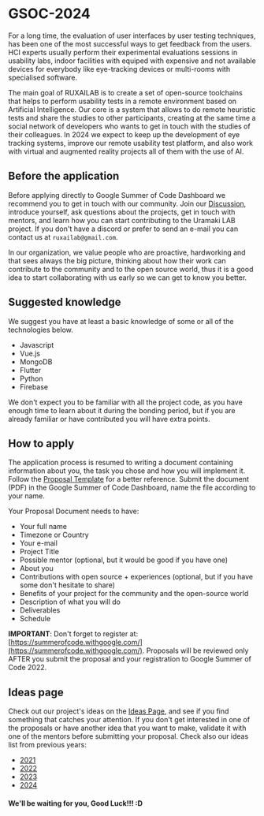 # GSOC-2024

For a long time, the evaluation of user interfaces by user testing techniques, has been one of the most successful ways to get feedback from the users. HCI experts usually perform their experimental evaluations sessions in usability labs, indoor facilities with equiped with expensive and not available devices for everybody like eye-tracking devices or multi-rooms with specialised software.

The main goal of RUXAILAB is to create a set of open-source toolchains that helps to perform usability tests in a remote environment based on Artificial Intelligence. Our core is a system that allows to do remote heuristic tests and share the studies to other participants, creating at the same time a social network of developers who wants to get in touch with the studies of their colleagues. In 2024 we expect to keep up the development of eye tracking systems, improve our remote usability test platform, and also work with virtual and augmented reality projects all of them with the use of AI.

## Before the application

Before applying directly to Google Summer of Code Dashboard we recommend you to get in touch with our community. Join our [Discussion](https://github.com/ruxailab/RUXAILAB/discussions), introduce yourself, ask questions about the projects, get in touch with mentors, and learn how you can start contributing to the Uramaki LAB project. If you don't have a discord or prefer to send an e-mail you can contact us at `ruxailab@gmail.com`.

In our organization, we value people who are proactive, hardworking and that sees always the big picture, thinking about how their work can contribute to the community and to the open source world, thus it is a good idea to start collaborating with us early so we can get to know you better.

## Suggested knowledge

We suggest you have at least a basic knowledge of some or all of the technologies below.

- Javascript
- Vue.js
- MongoDB
- Flutter
- Python
- Firebase

We don't expect you to be familiar with all the project code, as you have enough time to learn about it during the bonding period, but if you are already familiar or have contributed you will have extra points.

## How to apply

The application process is resumed to writing a document containing information about you, the task you chose and how you will implement it. Follow the [Proposal Template](/proposal-template.docx) for a better reference. Submit the document (PDF) in the Google Summer of Code Dashboard, name the file according to your name.

Your Proposal Document needs to have:

- Your full name
- Timezone or Country
- Your e-mail
- Project Title
- Possible mentor (optional, but it would be good if you have one)
- About you
- Contributions with open source + experiences (optional, but if you have some don't hesitate to share)
- Benefits of your project for the community and the open-source world
- Description of what you will do
- Deliverables
- Schedule

**IMPORTANT**: Don't forget to register at: [https://summerofcode.withgoogle.com/](https://summerofcode.withgoogle.com/). Proposals will be reviewed only AFTER you submit the proposal and your registration to Google Summer of Code 2022.

## Ideas page

Check out our project's ideas on the [Ideas Page](/ideas2024.md), and see if you find something that catches your attention. If you don't get interested in one of the proposals or have another idea that you want to make, validate it with one of the mentors before submitting your proposal. Check also our ideas list from previous years:

- [2021](/ideas2021.md)
- [2022](/ideas2022.md)
- [2023](/ideas2023.md)
- [2024](/ideas2024.md)

#### We'll be waiting for you, Good Luck!!! :D
